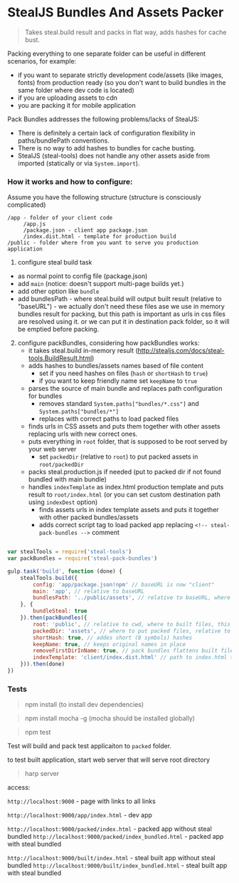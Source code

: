 # StealJS Bundles And Assets Packer

> Takes steal.build result and packs in flat way, adds hashes for cache bust.

Packing everything to one separate folder can be useful in different scenarios, for example: 
  - if you want to separate strictly development code/assets (like images, fonts) from production ready (so you don't want to build bundles in the same folder where dev code is located)
  - if you are uploading assets to cdn 
  - you are packing it for mobile application


Pack Bundles addresses the following problems/lacks of StealJS:

- There is definitely a certain lack of configuration flexibility in paths/bundlePath conventions. 
- There is no way to add hashes to bundles for cache busting.
- StealJS (steal-tools) does not handle any other assets aside from imported (statically or via `System.import`).  

### How it works and how to configure:

Assume you have the following structure (structure is consciously complicated) 
```
/app - folder of your client code
     /app.js        
     /package.json - client app package.json
     /index.dist.html - template for production build
/public - folder where from you want to serve you production application
```

1) configure steal build task
  - as normal point to config file (package.json)
  - add `main` (notice: doesn't support multi-page builds yet.) 
  - add other option like `bundle`
  - add bundlesPath - where steal.build will output built result (relative to "baseURL") - we actually don't need these files ase we use in memory bundles result for packing, but this path is important as urls in css files are resolved using it. 
  or we can put it in destination pack folder, so it will be emptied before packing.   
  
2) configure packBundles, considering how packBundles works:   
   - it takes steal.build in-memory result (http://stealjs.com/docs/steal-tools.BuildResult.html)
   - adds hashes to bundles/assets names based of file content
        - set if you need hashes on files (`hash` or `shortHash` to `true`)
        - if you want to keep friendly name set `keepName` to `true`   
   - parses the source of main bundle and replaces path configuration for bundles
        - removes standard `System.paths["bundles/*.css"]` and `System.paths["bundles/*"]`
        - replaces with correct paths to load packed files
   - finds urls in CSS assets and puts them together with other assets replacing urls with new correct ones.      
   - puts everything in `root` folder, that is supposed to be root served by your web server 
        - set `packedDir` (relative to `root`) to put packed assets in `root/packedDir`
   - packs steal.production.js if needed (put to packed dir if not found bundled with main bundle)  
   - handles `indexTemplate` as index.html production template and puts result to `root/index.html` (or you can set custom destination path using `indexDest` option)
        - finds assets urls in index template assets and puts it together with other packed bundles/assets
        - adds correct script tag to load packed app replacing `<!-- steal-pack-bundles -->` comment
          
   

```javascript

var stealTools = require('steal-tools')
var packBundles = require('steal-pack-bundles')

gulp.task('build', function (done) {
    stealTools.build({
        config: 'app/package.json!npm' // baseURL is now "client"
        main: 'app', // relative to baseURL
        bundlesPath: '../public/assets', // relative to baseURL, where files will be output
    }, {
        bundleSteal: true
    }).then(packBundles({
        root: 'public', // relative to cwd, where to built files, this folder is supposed to be root of serving server / 
        packedDir: 'assets', // where to put packed files, relative to root        
        shortHash: true, // addes short (8 symbols) hashes
        keepName: true, // keeps original names in place
        removeFirstDirInName: true, // pack bundles flattens built file structure by adding for example "components-" prefix, so you can remove first dir name
        indexTemplate: 'client/index.dist.html' // path to index.html template, relative to cwd, handles template and puts it to root/index.html
    })).then(done)
})

```

### Tests
> npm install (to install dev dependencies)

> npm install mocha -g (mocha should be installed globally)

> npm test

Test will build and pack test applicaiton to `packed` folder. 

to test built application, start web server that will serve root directory

> harp server

access:

`http://localhost:9000` - page with links to all links

`http://localhost:9000/app/index.html` - dev app

`http://localhost:9000/packed/index.html` - packed app without steal bundled
`http://localhost:9000/packed/index_bundled.html` - packed app with steal bundled

`http://localhost:9000/built/index.html` - steal built app without steal bundled
`http://localhost:9000/built/index_bundled.html` - steal built app with steal bundled
